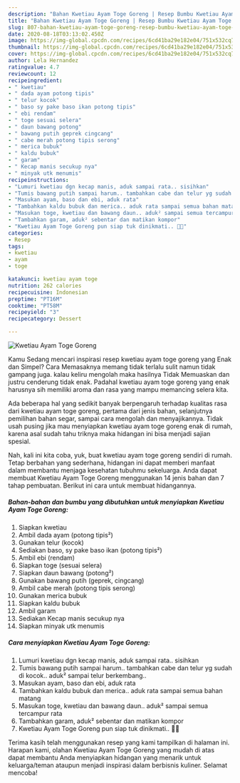 ```yaml
---
description: "Bahan Kwetiau Ayam Toge Goreng | Resep Bumbu Kwetiau Ayam Toge Goreng Yang Bikin Ngiler"
title: "Bahan Kwetiau Ayam Toge Goreng | Resep Bumbu Kwetiau Ayam Toge Goreng Yang Bikin Ngiler"
slug: 807-bahan-kwetiau-ayam-toge-goreng-resep-bumbu-kwetiau-ayam-toge-goreng-yang-bikin-ngiler
date: 2020-08-18T03:13:02.450Z
image: https://img-global.cpcdn.com/recipes/6cd41ba29e182e04/751x532cq70/kwetiau-ayam-toge-goreng-foto-resep-utama.jpg
thumbnail: https://img-global.cpcdn.com/recipes/6cd41ba29e182e04/751x532cq70/kwetiau-ayam-toge-goreng-foto-resep-utama.jpg
cover: https://img-global.cpcdn.com/recipes/6cd41ba29e182e04/751x532cq70/kwetiau-ayam-toge-goreng-foto-resep-utama.jpg
author: Lela Hernandez
ratingvalue: 4.7
reviewcount: 12
recipeingredient:
- " kwetiau"
- " dada ayam potong tipis"
- " telur kocok"
- " baso sy pake baso ikan potong tipis"
- " ebi rendam"
- " toge sesuai selera"
- " daun bawang potong"
- " bawang putih geprek cingcang"
- " cabe merah potong tipis serong"
- " merica bubuk"
- " kaldu bubuk"
- " garam"
- " Kecap manis secukup nya"
- " minyak utk menumis"
recipeinstructions:
- "Lumuri kwetiau dgn kecap manis, aduk sampai rata.. sisihkan"
- "Tumis bawang putih sampai harum.. tambahkan cabe dan telur yg sudah di kocok.. aduk² sampai telur berkembang.."
- "Masukan ayam, baso dan ebi, aduk rata"
- "Tambahkan kaldu bubuk dan merica.. aduk rata sampai semua bahan matang"
- "Masukan toge, kwetiau dan bawang daun.. aduk² sampai semua tercampur rata"
- "Tambahkan garam, aduk² sebentar dan matikan kompor"
- "Kwetiau Ayam Toge Goreng pun siap tuk dinikmati.. 🤗😋"
categories:
- Resep
tags:
- kwetiau
- ayam
- toge

katakunci: kwetiau ayam toge 
nutrition: 262 calories
recipecuisine: Indonesian
preptime: "PT16M"
cooktime: "PT58M"
recipeyield: "3"
recipecategory: Dessert

---
```



![Kwetiau Ayam Toge Goreng](https://img-global.cpcdn.com/recipes/6cd41ba29e182e04/751x532cq70/kwetiau-ayam-toge-goreng-foto-resep-utama.jpg)

Kamu Sedang mencari inspirasi resep kwetiau ayam toge goreng yang Enak dan Simpel? Cara Memasaknya memang tidak terlalu sulit namun tidak gampang juga. kalau keliru mengolah maka hasilnya Tidak Memuaskan dan justru cenderung tidak enak. Padahal kwetiau ayam toge goreng yang enak harusnya sih memiliki aroma dan rasa yang mampu memancing selera kita.

Ada beberapa hal yang sedikit banyak berpengaruh terhadap kualitas rasa dari kwetiau ayam toge goreng, pertama dari jenis bahan, selanjutnya pemilihan bahan segar, sampai cara mengolah dan menyajikannya. Tidak usah pusing jika mau menyiapkan kwetiau ayam toge goreng enak di rumah, karena asal sudah tahu triknya maka hidangan ini bisa menjadi sajian spesial.




Nah, kali ini kita coba, yuk, buat kwetiau ayam toge goreng sendiri di rumah. Tetap berbahan yang sederhana, hidangan ini dapat memberi manfaat dalam membantu menjaga kesehatan tubuhmu sekeluarga. Anda dapat membuat Kwetiau Ayam Toge Goreng menggunakan 14 jenis bahan dan 7 tahap pembuatan. Berikut ini cara untuk membuat hidangannya.

<!--inarticleads1-->

##### Bahan-bahan dan bumbu yang dibutuhkan untuk menyiapkan Kwetiau Ayam Toge Goreng:

1. Siapkan  kwetiau
1. Ambil  dada ayam (potong tipis²)
1. Gunakan  telur (kocok)
1. Sediakan  baso, sy pake baso ikan (potong tipis²)
1. Ambil  ebi (rendam)
1. Siapkan  toge (sesuai selera)
1. Siapkan  daun bawang (potong²)
1. Gunakan  bawang putih (geprek, cingcang)
1. Ambil  cabe merah (potong tipis serong)
1. Gunakan  merica bubuk
1. Siapkan  kaldu bubuk
1. Ambil  garam
1. Sediakan  Kecap manis secukup nya
1. Siapkan  minyak utk menumis




<!--inarticleads2-->

##### Cara menyiapkan Kwetiau Ayam Toge Goreng:

1. Lumuri kwetiau dgn kecap manis, aduk sampai rata.. sisihkan
1. Tumis bawang putih sampai harum.. tambahkan cabe dan telur yg sudah di kocok.. aduk² sampai telur berkembang..
1. Masukan ayam, baso dan ebi, aduk rata
1. Tambahkan kaldu bubuk dan merica.. aduk rata sampai semua bahan matang
1. Masukan toge, kwetiau dan bawang daun.. aduk² sampai semua tercampur rata
1. Tambahkan garam, aduk² sebentar dan matikan kompor
1. Kwetiau Ayam Toge Goreng pun siap tuk dinikmati.. 🤗😋




Terima kasih telah menggunakan resep yang kami tampilkan di halaman ini. Harapan kami, olahan Kwetiau Ayam Toge Goreng yang mudah di atas dapat membantu Anda menyiapkan hidangan yang menarik untuk keluarga/teman ataupun menjadi inspirasi dalam berbisnis kuliner. Selamat mencoba!
